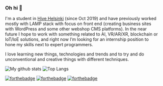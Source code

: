 ### Oh hi 👋
<p>
  I'm a student in <a href='https://www.hive.fi/en/'>Hive Helsinki</a> (since Oct 2019) and have previously worked mostly with LAMP stack with focus on front end (creating business sites with WordPress and some other webshop CMS platforms). In the near future I hope to work with something related to AI, VR/AR/XR, blockchain or IoT/IoE solutions, and right now I’m looking for an internship position to hone my skills next to expert programmers.
</p><p>
I love learning new things, technologies and trends and to try and do unconventional and creative things with different techniques.
</p>

![My github stats](https://github-readme-stats.vercel.app/api?username=rasmusjaa&show_icons=true&theme=radical&hide=stars)
![Top Langs](https://github-readme-stats.vercel.app/api/top-langs/?username=rasmusjaa&layout=compact)

[![forthebadge](https://img.shields.io/badge/facebook-follow%20me-%231877F2.svg?&style=flat&logo=facebook)](https://www.facebook.com/rasmus.jaakonmaki/)
[![forthebadge](https://img.shields.io/badge/instagram-follow%20me-%23E4405F.svg?&style=flat&logo=instagram)](https://www.instagram.com/rasmusjaa/)
[![forthebadge](https://img.shields.io/badge/linkedin-follow%20me-%230077B5.svg?&style=flat&logo=linkedin)](https://www.linkedin.com/in/rasmusjaakonmaki/)
